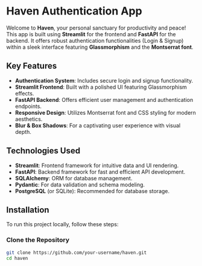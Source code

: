 # Haven Authentication App

Welcome to **Haven**, your personal sanctuary for productivity and peace! This app is built using **Streamlit** for the frontend and **FastAPI** for the backend. It offers robust authentication functionalities (Login & Signup) within a sleek interface featuring **Glassmorphism** and the **Montserrat font**.

## Key Features

- **Authentication System**: Includes secure login and signup functionality.
- **Streamlit Frontend**: Built with a polished UI featuring Glassmorphism effects.
- **FastAPI Backend**: Offers efficient user management and authentication endpoints.
- **Responsive Design**: Utilizes Montserrat font and CSS styling for modern aesthetics.
- **Blur & Box Shadows**: For a captivating user experience with visual depth.

## Technologies Used

- **Streamlit**: Frontend framework for intuitive data and UI rendering.
- **FastAPI**: Backend framework for fast and efficient API development.
- **SQLAlchemy**: ORM for database management.
- **Pydantic**: For data validation and schema modeling.
- **PostgreSQL** (or SQLite): Recommended for database storage.

## Installation

To run this project locally, follow these steps:

### Clone the Repository
```bash
git clone https://github.com/your-username/haven.git
cd haven
